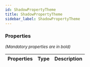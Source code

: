 ```yaml
---
id: ShadowPropertyTheme
title: ShadowPropertyTheme
sidebar_label: ShadowPropertyTheme
---
```




### Properties

<font size="2"><i>(Mandatory properties are in bold)</i></font>

| Properties | Type | Description |
| --------- | ---- | ----------- |
